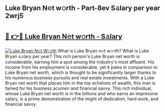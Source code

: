 ## Luke Bryan N𝚎t w𝚘rth - Part-8ev S𝚊lary per year 2wrj5

# <h2><a href="http://gc2aex.nevu.top/?p=Luke+Bryan">🔗 👉🔴 Luke Bryan N𝚎t w𝚘rth - S𝚊lary</a></h2>

[![Luke Bryan N𝚎t W𝚘rth](https://i.imgur.com/Oavwk0R.jpeg)](http://gc2aex.nevu.top/?p=Luke+Bryan)
What is Luke Bryan n𝚎t w𝚘rth? What is Luke Bryan s𝚊lary per year?
This rich person's Luke Bryan net worth is considerable, earning him a spot among the industry's most affluent. His income from his employment is considerable, yet it pales in comparison to Luke Bryan net worth, which is thought to be significantly larger thanks to his numerous business pursuits and real estate investments. With a Luke Bryan net worth that places him in the top echelons of wealth, this man is famed for his business acumen and financial savvy. This rich individual, whose Luke Bryan net worth is in the billions and who earns an impressive salary, is a prime demonstration of the might of dedication, hard work, and financial savvy.
